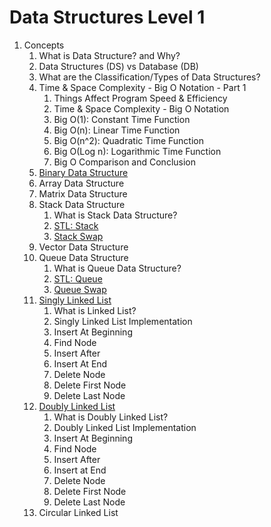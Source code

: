 # Data Structures Level 1

1. Concepts
    1. What is Data Structure? and Why?
    2. Data Structures (DS) vs Database (DB)
    3. What are the Classification/Types of Data Structures?
    4. Time & Space Complexity - Big O Notation - Part 1
        1. Things Affect Program Speed & Efficiency
        2. Time & Space Complexity - Big O Notation
        3. Big O(1): Constant Time Function
        4. Big O(n): Linear Time Function
        5. Big O(n^2): Quadratic Time Function
        6. Big O(Log n): Logarithmic Time Function
        7. Big O Comparison and Conclusion
    5. [Binary Data Structure](src/_1_concepts/_1_5_binary_data_structure/BinaryDataStructure.cpp)
    6. Array Data Structure
    7. Matrix Data Structure
    8. Stack Data Structure
        1. What is Stack Data Structure?
        2. [STL: Stack](src/_1_concepts/_1_8_stack_data_structure/_1_8_2_stl_stack)
        3. [Stack Swap](src/_1_concepts/_1_8_stack_data_structure/_1_8_3_stack_swap)
    9. Vector Data Structure
    10. Queue Data Structure
        1. What is Queue Data Structure?
        2. [STL: Queue](src/_1_concepts/_1_10_queue_data_structure/_1_10_2_stl_queue)
        3. [Queue Swap](src/_1_concepts/_1_10_queue_data_structure/_1_10_3_queue_swap)
    11. [Singly Linked List](src/_1_concepts/_1_11_singly_linked_list)
        1. What is Linked List?
        2. Singly Linked List Implementation
        3. Insert At Beginning
        4. Find Node
        5. Insert After
        6. Insert At End
        7. Delete Node
        8. Delete First Node
        9. Delete Last Node
    12. [Doubly Linked List](src/_1_concepts/_1_12_doubly_linked_list)
        1. What is Doubly Linked List?
        2. Doubly Linked List Implementation
        3. Insert At Beginning
        4. Find Node
        5. Insert After
        6. Insert at End
        7. Delete Node
        8. Delete First Node
        9. Delete Last Node
    13. Circular Linked List